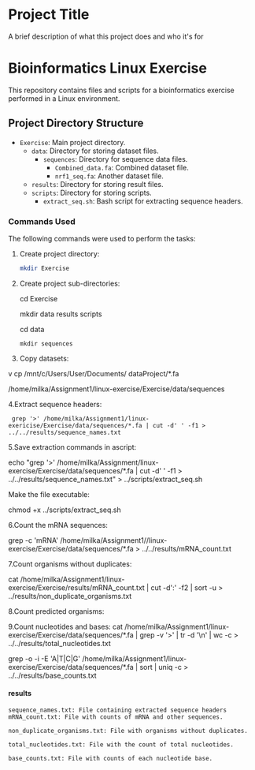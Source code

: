 
# Project Title

A brief description of what this project does and who it's for

# Bioinformatics Linux Exercise

This repository contains files and scripts for a bioinformatics exercise performed in a Linux environment.

## Project Directory Structure

- `Exercise`: Main project directory.
  - `data`: Directory for storing dataset files.
    - `sequences`: Directory for sequence data files.
      - `Combined_data.fa`: Combined dataset file.
      - `nrf1_seq.fa`: Another dataset file.
  - `results`: Directory for storing result files.
  - `scripts`: Directory for storing scripts.
    - `extract_seq.sh`: Bash script for extracting sequence headers.

### Commands Used

The following commands were used to perform the tasks:

1. Create project directory:
   ```bash
   mkdir Exercise
2. Create project sub-directories:

   cd Exercise

    mkdir data results scripts

      cd data

       mkdir sequences
3. Copy datasets:

v
   cp /mnt/c/Users/User/Documents/      dataProject/*.fa  
   
 /home/milka/Assignment1/linux-exercise/Exercise/data/sequences

4.Extract sequence headers:

     grep '>' /home/milka/Assignment1/linux-exericise/Exercise/data/sequences/*.fa | cut -d' ' -f1 > ../../results/sequence_names.txt

5.Save extraction commands in ascript:

echo "grep '>' /home/milka/Assignment/linux-exercise/Exercise/data/sequences/*.fa | cut -d' ' -f1 > ../../results/sequence_names.txt" > ../scripts/extract_seq.sh

Make the file executable:

  chmod +x ../scripts/extract_seq.sh

6.Count the mRNA sequences:

grep -c 'mRNA' /home/milka/Assignment1//linux-exercise/Exercise/data/sequences/*.fa > ../../results/mRNA_count.txt

7.Count organisms without duplicates:

cat /home/milka/Assignment1/linux-exercise/Exercise/results/mRNA_count.txt | cut -d':' -f2 | sort -u > ../results/non_duplicate_organisms.txt

8.Count predicted organisms:



9.Count nucleotides and bases:
cat /home/milka/Assignment1/linux-exercise/Exercise/data/sequences/*.fa | grep -v '>' | tr -d '\n' | wc -c > ../../results/total_nucleotides.txt

grep -o -i -E 'A|T|C|G' /home/milka/Assignment1/linux-exercise/Exercise/data/sequences/*.fa | sort | uniq -c > ../../results/base_counts.txt

#### results
    sequence_names.txt: File containing extracted sequence headers    mRNA_count.txt: File with counts of mRNA and other sequences.

    non_duplicate_organisms.txt: File with organisms without duplicates.

    total_nucleotides.txt: File with the count of total nucleotides.

    base_counts.txt: File with counts of each nucleotide base.

 
